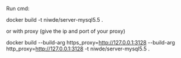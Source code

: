 Run cmd:

docker build -t niwde/server-mysql5.5 . 

or with proxy (give the ip and port of your proxy) 

docker build --build-arg https_proxy=http://127.0.0.1:3128 --build-arg http_proxy=http://127.0.0.1:3128 -t niwde/server-mysql5.5 .
